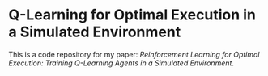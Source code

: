 # Q-Learning for Optimal Execution in a Simulated Environment

This is a code repository for my paper: _Reinforcement Learning for Optimal Execution: Training Q-Learning Agents in a Simulated Environment_.
